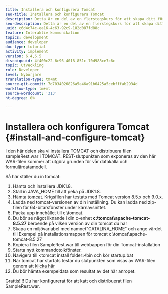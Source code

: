 ```yaml
---
title: Installera och konfigurera Tomcat
seo-title: Installera och konfigurera Tomcat
description: Detta är en del av en flerstegskurs för att skapa ditt första interaktiva kommunikationsdokument. I det här avsnittet kommer vi att installera TOMCAT och distribuera filen sampleRest.war i TOMCAT. REST-slutpunkten som exponeras av den här WAR-filen kommer att utgöra grunden för vår datakälla och formulärdatamodell.
seo-description: Detta är en del av en flerstegskurs för att skapa ditt första interaktiva kommunikationsdokument. I det här avsnittet kommer vi att installera TOMCAT och distribuera filen sampleRest.war i TOMCAT. REST-slutpunkten som exponeras av den här WAR-filen kommer att utgöra grunden för vår datakälla och formulärdatamodell.
uuid: c6d4c74c-ea16-4c63-92c9-182d087fd88c
feature: Interaktiv kommunikation
topics: development
audience: developer
doc-type: tutorial
activity: implement
version: 6.4,6.5
discoiquuid: 4f400c22-6c96-4018-851c-70d988ce7c6c
topic: Utveckling
role: Developer
level: Nybörjare
translation-type: tm+mt
source-git-commit: 7d7034026826a5a46a91b6425a5cebfffab2934d
workflow-type: tm+mt
source-wordcount: '313'
ht-degree: 0%

---
```



# Installera och konfigurera Tomcat {#install-and-configure-tomcat}

I den här delen ska vi installera TOMCAT och distribuera filen sampleRest.war i TOMCAT. REST-slutpunkten som exponeras av den här WAR-filen kommer att utgöra grunden för vår datakälla och formulärdatamodell.

Så här ställer du in tomcat:

1. Hämta och installera JDK1.8.
2. Ställ in JAVA_HOME till att peka på JDK1.8.
3. Hämta [tomcat](https://tomcat.apache.org/). Krigsfilen har testats med Tomcat version 8.5.x och 9.0.x.
4. Ladda ned tomcat-versionen av din inställning. Du kan ladda ned zip-filen för 64-bitarsfönster under kärnavsnittet.
5. Packa upp innehållet till c:\tomcat.
6. Du bör se något liknande i din c-enhet **c:\tomcat\apache-tomcat-8.5.27** beroende på vilken version av din tomcat du har
7. Skapa en miljövariabel med namnet&quot;CATALINA_HOME&quot; och ange värdet till Exempel på installationsmappen för tomcat c:\tomcat\apache- tomcat-8.5.27
8. Kopiera filen SampleRest.war till webbappen för din Tomcat-installation
9. Starta nytt kommandotolkfönster.
10. Navigera till &lt;tomcat install folder>\bin och kör startup.bat
11. När tomcat har startats testar du slutpunkten som visas av WAR-filen genom att [klicka här](http://localhost:8080/SampleRest/webapi/getStatement/9586)
12. Du bör hämta exempeldata som resultat av det här anropet.

Grattis!!!! Du har konfigurerat för att katt och distribuerat filen SampleRest.war.
